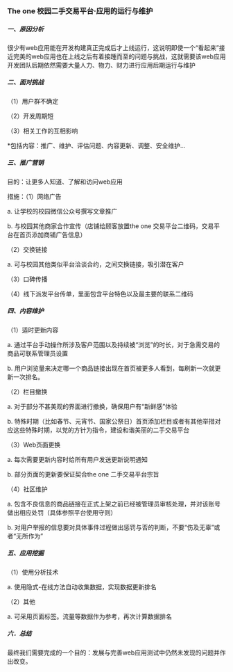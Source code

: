 ### The one 校园二手交易平台·应用的运行与维护

##### 一、原因分析

很少有web应用能在开发构建真正完成后才上线运行，这说明即使一个“看起来”接近完美的web应用也在上线之后有着接踵而至的问题与挑战，这就需要该web应用开发团队后期依然需要大量人力、物力、财力进行应用后期运行与维护

##### 二、面对挑战

（1）用户群不确定

（2）开发周期短

（3）相关工作的互相影响

*包括内容：推广、维护、评估问题、内容更新、调整、安全维护...

##### 三、推广营销

目的：让更多人知道、了解和访问web应用

措施：（1）网络广告

a.    让学校的校园微信公众号撰写文章推广

b.   与校园其他商家合作宣传（店铺给顾客放置the one 交易平台二维码，交易平台在首页添加商铺广告信息）

（2）交换链接

a.    可与校园其他类似平台洽谈合约，之间交换链接，吸引潜在客户

（3）口碑传播

（4）线下派发平台传单，里面包含平台特色以及最主要的联系二维码

##### 四、内容维护

（1）适时更新内容

a.    通过平台手动操作所涉及客户范围以及持续被“浏览”的时长，对于急需交易的商品可联系管理员设置

b.   用户浏览量来决定哪一个商品链接出现在首页被更多人看到，每刷新一次就更新一次排名。

（2）栏目撤换

a.    对于部分不甚美观的界面进行撤换，确保用户有“新鲜感”体验

b.   特殊时期（比如春节、元宵节、国家公祭日）首页添加栏目或者有其他举措对应这些特殊时期，以党的方针为指令，建设和谐美丽的二手交易平台

（3）Web页面更换

a.    每次需要更新内容时给所有用户发送更新说明通知

b.   部分页面的更新要保证契合the one 二手交易平台宗旨

（4）社区维护

a.    包含不良信息的商品链接在正式上架之前已经被管理员审核处理，并对该账号做出相应处罚（具体参照平台使用守则）

b.   对用户举报的信息要对具体事件过程做出惩罚与否的判断，不要“伤及无辜”或者“无所作为”

##### 五、应用挖掘

（1）使用分析技术

a.    使用隐式-在线方法自动收集数据，实现数据更新排名

（2）其他

a.    可采用页面标签。流量等数据作为参考，再次计算数据排名

##### 六．总结

最终我们需要完成的一个目的：发展与完善web应用测试中仍然未发现的问题并作出改变。